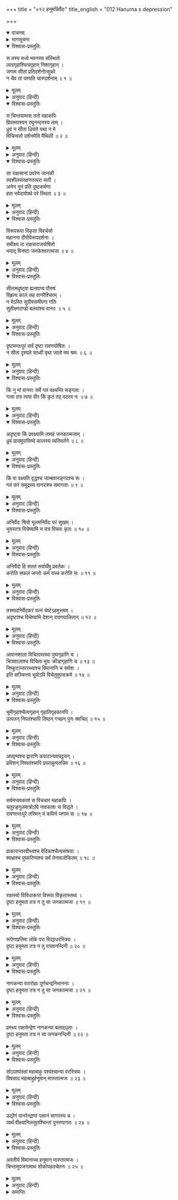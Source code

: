 +++
title = "०१२ हनूमन्निर्वेदः"
title_english = "012 Hanuma s depression"

+++
<details open><summary>वाचनम्</summary>
<div caption="श्रीराम-हरिसीताराममूर्ति-घनपाठिभ्यां वचनम्" class="audioEmbed" src="https://archive.org/download/Ramayana-recitation-Sriram-harisItArAmamUrti-Ghanapaati-v2/Kanda_5/Kanda_5_SK-012-Hanuma_s_depression.mp3"></div>
</details>

<details><summary>भागसूचना</summary>

12. सीताके मरणकी आशंकासे हनुमान् जी का शिथिल होना, फिर उत्साहका आश्रय लेकर अन्य स्थानोंमें उनकी खोज करना और कहीं भी पता न लगनेसे पुनः उनका चिन्तित होना
</details>

<details open><summary>विश्वास-प्रस्तुतिः</summary>

स तस्य मध्ये भवनस्य संस्थितो  
लतागृहांश्चित्रगृहान् निशागृहान् ।  
जगाम सीतां प्रतिदर्शनोत्सुको  
न चैव तां पश्यति चारुदर्शनाम् ॥ १ ॥
</details>

<details><summary>मूलम्</summary>

स तस्य मध्ये भवनस्य संस्थितो  
लतागृहांश्चित्रगृहान् निशागृहान् ।  
जगाम सीतां प्रतिदर्शनोत्सुको  
न चैव तां पश्यति चारुदर्शनाम् ॥ १ ॥
</details>

<details><summary>अनुवाद (हिन्दी)</summary>

उस राजभवनके भीतर स्थित हुए हनुमान् जी  सीताजीके दर्शनके लिये उत्सुक हो क्रमशः लतामण्डपोंमें, चित्रशालाओंमें तथा रात्रिकालिक विश्रामगृहोंमें गये; परंतु वहाँ भी उन्हें परम सुन्दरी सीताका दर्शन नहीं हुआ ॥ १ ॥
</details>

<details open><summary>विश्वास-प्रस्तुतिः</summary>

स चिन्तयामास ततो महाकपिः  
प्रियामपश्यन् रघुनन्दनस्य ताम् ।  
ध्रुवं न सीता ध्रियते यथा न मे  
विचिन्वतो दर्शनमेति मैथिली ॥ २ ॥
</details>

<details><summary>मूलम्</summary>

स चिन्तयामास ततो महाकपिः  
प्रियामपश्यन् रघुनन्दनस्य ताम् ।  
ध्रुवं न सीता ध्रियते यथा न मे  
विचिन्वतो दर्शनमेति मैथिली ॥ २ ॥
</details>

<details><summary>अनुवाद (हिन्दी)</summary>

रघुनन्दन श्रीरामकी प्रियतमा सीता जब वहाँ भी दिखायी न दीं, तब वे महाकपि हनुमान् इस प्रकार चिन्ता करने लगे— ‘निश्चय ही अब मिथिलेशकुमारी सीता जीवित नहीं हैं; इसीलिये बहुत खोजनेपर भी वे मेरे दृष्टिपथमें नहीं आ रही हैं ॥ २ ॥
</details>

<details open><summary>विश्वास-प्रस्तुतिः</summary>

सा राक्षसानां प्रवरेण जानकी  
स्वशीलसंरक्षणतत्परा सती ।  
अनेन नूनं प्रति दुष्टकर्मणा  
हता भवेदार्यपथे परे स्थिता ॥ ३ ॥
</details>

<details><summary>मूलम्</summary>

सा राक्षसानां प्रवरेण जानकी  
स्वशीलसंरक्षणतत्परा सती ।  
अनेन नूनं प्रति दुष्टकर्मणा  
हता भवेदार्यपथे परे स्थिता ॥ ३ ॥
</details>

<details><summary>अनुवाद (हिन्दी)</summary>

‘सती-साध्वी सीता उत्तम आर्यमार्गपर स्थित रहनेवाली थीं । वे अपने शील और सदाचारकी रक्षामें तत्पर रही हैं; इसलिये निश्चय ही इस दुराचारी राक्षसराजने उन्हें मार डाला होगा ॥ ३ ॥
</details>

<details open><summary>विश्वास-प्रस्तुतिः</summary>

विरूपरूपा विकृता विवर्चसो  
महानना दीर्घविरूपदर्शनाः ।  
समीक्ष्य ता राक्षसराजयोषितो  
भयाद् विनष्टा जनकेश्वरात्मजा ॥ ४ ॥
</details>

<details><summary>मूलम्</summary>

विरूपरूपा विकृता विवर्चसो  
महानना दीर्घविरूपदर्शनाः ।  
समीक्ष्य ता राक्षसराजयोषितो  
भयाद् विनष्टा जनकेश्वरात्मजा ॥ ४ ॥
</details>

<details><summary>अनुवाद (हिन्दी)</summary>

‘राक्षसराज रावणके यहाँ जो दास्यकर्म करनेवाली राक्षसियाँ हैं, उनके रूप बड़े बेडौल हैं । वे बड़ी विकट और विकराल हैं । उनकी कान्ति भी भयंकर है । उनके मुँह विशाल और आँखें भी बड़ी-बड़ी एवं भयानक हैं । उन सबको देखकर जनकराजनन्दिनीने भयके मारे प्राण त्याग दिये होंगे ॥ ४ ॥
</details>

<details open><summary>विश्वास-प्रस्तुतिः</summary>

सीतामदृष्ट्वा ह्यनवाप्य पौरुषं  
विहृत्य कालं सह वानरैश्चिरम् ।  
न मेऽस्ति सुग्रीवसमीपगा गतिः  
सुतीक्ष्णदण्डो बलवांश्च वानरः ॥ ५ ॥
</details>

<details><summary>मूलम्</summary>

सीतामदृष्ट्वा ह्यनवाप्य पौरुषं  
विहृत्य कालं सह वानरैश्चिरम् ।  
न मेऽस्ति सुग्रीवसमीपगा गतिः  
सुतीक्ष्णदण्डो बलवांश्च वानरः ॥ ५ ॥
</details>

<details><summary>अनुवाद (हिन्दी)</summary>

‘सीताका दर्शन न होनेसे मुझे अपने पुरुषार्थका फल नहीं प्राप्त हो सका । इधर वानरोंके साथ सुदीर्घकालतक इधर-उधर भ्रमण करके मैंने लौटनेकी अवधि भी बिता दी है; अतः अब मेरा सुग्रीवके पास जानेका भी मार्ग बंद हो गया; क्योंकि वह वानर बड़ा बलवान् और अत्यन्त कठोर दण्ड देनेवाला है ॥ ५ ॥
</details>

<details open><summary>विश्वास-प्रस्तुतिः</summary>

दृष्टमन्तःपुरं सर्वं दृष्टा रावणयोषितः ।  
न सीता दृश्यते साध्वी वृथा जातो मम श्रमः ॥ ६ ॥
</details>

<details><summary>मूलम्</summary>

दृष्टमन्तःपुरं सर्वं दृष्टा रावणयोषितः ।  
न सीता दृश्यते साध्वी वृथा जातो मम श्रमः ॥ ६ ॥
</details>

<details><summary>अनुवाद (हिन्दी)</summary>

‘मैंने रावणका सारा अन्तःपुर छान डाला, एक-एक करके रावणकी समस्त स्त्रियोंको भी देख लिया; किंतु अभीतक साध्वी सीताका दर्शन नहीं हुआ; अतः मेरा समुद्रलङ्घनका सारा परिश्रम व्यर्थ हो गया ॥ ६ ॥
</details>

<details open><summary>विश्वास-प्रस्तुतिः</summary>

किं नु मां वानराः सर्वे गतं वक्ष्यन्ति सङ्गताः ।  
गत्वा तत्र त्वया वीर किं कृतं तद् वदस्व नः ॥ ७ ॥
</details>

<details><summary>मूलम्</summary>

किं नु मां वानराः सर्वे गतं वक्ष्यन्ति सङ्गताः ।  
गत्वा तत्र त्वया वीर किं कृतं तद् वदस्व नः ॥ ७ ॥
</details>

<details><summary>अनुवाद (हिन्दी)</summary>

‘जब मैं लौटकर जाऊँगा, तब सारे वानर मिलकर मुझसे क्या कहेंगे; वे पूछेंगे, वीर! वहाँ जाकर तुमने क्या किया है—यह मुझे बताओ ॥ ७ ॥
</details>

<details open><summary>विश्वास-प्रस्तुतिः</summary>

अदृष्ट्वा किं प्रवक्ष्यामि तामहं जनकात्मजाम् ।  
ध्रुवं प्रायमुपासिष्ये कालस्य व्यतिवर्तने ॥ ८ ॥
</details>

<details><summary>मूलम्</summary>

अदृष्ट्वा किं प्रवक्ष्यामि तामहं जनकात्मजाम् ।  
ध्रुवं प्रायमुपासिष्ये कालस्य व्यतिवर्तने ॥ ८ ॥
</details>

<details><summary>अनुवाद (हिन्दी)</summary>

‘किंतु जनकनन्दिनी सीताको न देखकर मैं उन्हें क्या उत्तर दूँगा । सुग्रीवके निश्चित किये हुए समयका उल्लङ्घन कर देनेपर अब मैं निश्चय ही आमरण उपवास करूँगा ॥ ८ ॥
</details>

<details open><summary>विश्वास-प्रस्तुतिः</summary>

किं वा वक्ष्यति वृद्धश्च जाम्बवानङ्गदश्च सः ।  
गतं पारं समुद्रस्य वानराश्च समागताः ॥ ९ ॥
</details>

<details><summary>मूलम्</summary>

किं वा वक्ष्यति वृद्धश्च जाम्बवानङ्गदश्च सः ।  
गतं पारं समुद्रस्य वानराश्च समागताः ॥ ९ ॥
</details>

<details><summary>अनुवाद (हिन्दी)</summary>

‘बड़े-बूढ़े जाम्बवान् और युवराज अंगद मुझसे क्या कहेंगे? समुद्रके पार जानेपर अन्य वानर भी जब मुझसे मिलेंगे, तब वे क्या कहेंगे?’ ॥ ९ ॥
</details>

<details open><summary>विश्वास-प्रस्तुतिः</summary>

अनिर्वेदः श्रियो मूलमनिर्वेदः परं सुखम् ।  
भूयस्तत्र विचेष्यामि न यत्र विचयः कृतः ॥ १० ॥
</details>

<details><summary>मूलम्</summary>

अनिर्वेदः श्रियो मूलमनिर्वेदः परं सुखम् ।  
भूयस्तत्र विचेष्यामि न यत्र विचयः कृतः ॥ १० ॥
</details>

<details><summary>अनुवाद (हिन्दी)</summary>

(इस प्रकार थोड़ी देरतक हताश-से होकर वे फिर सोचने लगे—) ‘हताश न होकर उत्साहको बनाये रखना ही सम्पत्तिका मूल कारण है । उत्साह ही परम सुखका हेतु है; अतः मैं पुनः उन स्थानोंमें सीताकी खोज करूँगा, जहाँ अबतक अनुसन्धान नहीं किया गया था ॥ १० ॥
</details>

<details open><summary>विश्वास-प्रस्तुतिः</summary>

अनिर्वेदो हि सततं सर्वार्थेषु प्रवर्तकः ।  
करोति सफलं जन्तोः कर्म यच्च करोति सः ॥ ११ ॥
</details>

<details><summary>मूलम्</summary>

अनिर्वेदो हि सततं सर्वार्थेषु प्रवर्तकः ।  
करोति सफलं जन्तोः कर्म यच्च करोति सः ॥ ११ ॥
</details>

<details><summary>अनुवाद (हिन्दी)</summary>

‘उत्साह ही प्राणियोंको सर्वदा सब प्रकारके कर्मोंमें प्रवृत्त करता है और वही उन्हें वे जो कुछ करते हैं उस कार्यमें सफलता प्रदान करता है ॥ ११ ॥
</details>

<details open><summary>विश्वास-प्रस्तुतिः</summary>

तस्मादनिर्वेदकरं यत्नं चेष्टेऽहमुत्तमम् ।  
अदृष्टांश्च विचेष्यामि देशान् रावणपालितान् ॥ १२ ॥
</details>

<details><summary>मूलम्</summary>

तस्मादनिर्वेदकरं यत्नं चेष्टेऽहमुत्तमम् ।  
अदृष्टांश्च विचेष्यामि देशान् रावणपालितान् ॥ १२ ॥
</details>

<details><summary>अनुवाद (हिन्दी)</summary>

‘इसलिये अब मैं और भी उत्तम एवं उत्साहपूर्वक प्रयत्नके लिये चेष्टा करूँगा । रावणके द्वारा सुरक्षित जिन स्थानोंको अबतक नहीं देखा था, उनमें भी पता लगाऊँगा ॥ १२ ॥
</details>

<details open><summary>विश्वास-प्रस्तुतिः</summary>

आपानशाला विचितास्तथा पुष्पगृहाणि च ।  
चित्रशालाश्च विचिता भूयः क्रीडागृहाणि च ॥ १३ ॥  
निष्कुटान्तररथ्याश्च विमानानि च सर्वशः ।  
इति सञ्चिन्त्य भूयोऽपि विचेतुमुपचक्रमे ॥ १४ ॥
</details>

<details><summary>मूलम्</summary>

आपानशाला विचितास्तथा पुष्पगृहाणि च ।  
चित्रशालाश्च विचिता भूयः क्रीडागृहाणि च ॥ १३ ॥  
निष्कुटान्तररथ्याश्च विमानानि च सर्वशः ।  
इति सञ्चिन्त्य भूयोऽपि विचेतुमुपचक्रमे ॥ १४ ॥
</details>

<details><summary>अनुवाद (हिन्दी)</summary>

‘आपानशाला, पुष्पगृह, चित्रशाला, क्रीड़ागृह, गृहोद्यानकी गलियाँ और पुष्पक आदि विमान—इन सबका तो मैंने चप्पा-चप्पा देख डाला (अब अन्यत्र खोज करूँगा) ।’ यह सोचकर उन्होंने पुनः खोजना आरम्भ किया ॥ १३-१४ ॥
</details>

<details open><summary>विश्वास-प्रस्तुतिः</summary>

भूमीगृहांश्चैत्यगृहान् गृहातिगृहकानपि ।  
उत्पतन् निपतंश्चापि तिष्ठन् गच्छन् पुनः क्वचित् ॥ १५ ॥
</details>

<details><summary>मूलम्</summary>

भूमीगृहांश्चैत्यगृहान् गृहातिगृहकानपि ।  
उत्पतन् निपतंश्चापि तिष्ठन् गच्छन् पुनः क्वचित् ॥ १५ ॥
</details>

<details><summary>अनुवाद (हिन्दी)</summary>

वे भूमिके भीतर बने हुए घरों (तहखानों)-में, चौराहोंपर बने हुए मण्डपोंमें तथा घरोंको लाँघकर उनसे थोड़ी ही दूरपर बने हुए विलास-भवनोंमें सीताकी खोज करने लगे । वे किसी घरके ऊपर चढ़ जाते, किसीसे नीचे कूद पड़ते, कहीं ठहर जाते और किसीको चलते-चलते ही देख लेते थे ॥ १५ ॥
</details>

<details open><summary>विश्वास-प्रस्तुतिः</summary>

अपवृण्वंश्च द्वाराणि कपाटान्यवघट्टयन् ।  
प्रविशन् निष्पतंश्चापि प्रपतन्नुत्पतन्निव ॥ १६ ॥
</details>

<details><summary>मूलम्</summary>

अपवृण्वंश्च द्वाराणि कपाटान्यवघट्टयन् ।  
प्रविशन् निष्पतंश्चापि प्रपतन्नुत्पतन्निव ॥ १६ ॥
</details>

<details><summary>अनुवाद (हिन्दी)</summary>

घरोंके दरवाजोंको खोल देते, कहीं किंवाड़ बंदकर देते, किसीके भीतर घुसकर देखते और फिर निकल आते थे । वे नीचे-कूदते और ऊपर उछलते हुए-से सर्वत्र खोज करने लगे ॥ १६ ॥
</details>

<details open><summary>विश्वास-प्रस्तुतिः</summary>

सर्वमप्यवकाशं स विचचार महाकपिः ।  
चतुरङ्गुलमात्रोऽपि नावकाशः स विद्यते ।  
रावणान्तःपुरे तस्मिन् यं कपिर्न जगाम सः ॥ १७ ॥
</details>

<details><summary>मूलम्</summary>

सर्वमप्यवकाशं स विचचार महाकपिः ।  
चतुरङ्गुलमात्रोऽपि नावकाशः स विद्यते ।  
रावणान्तःपुरे तस्मिन् यं कपिर्न जगाम सः ॥ १७ ॥
</details>

<details><summary>अनुवाद (हिन्दी)</summary>

उन महाकपिने वहाँके सभी स्थानोंमें विचरण किया । रावणके अन्तःपुरमें कोई चार अंगुलका भी ऐसा स्थान नहीं रह गया, जहाँ कपिवर हनुमान् जी  न पहुँचे हों ॥
</details>

<details open><summary>विश्वास-प्रस्तुतिः</summary>

प्राकारान्तरवीथ्यश्च वेदिकाश्चैत्यसंश्रयाः ।  
श्वभ्राश्च पुष्करिण्यश्च सर्वं तेनावलोकितम् ॥ १८ ॥
</details>

<details><summary>मूलम्</summary>

प्राकारान्तरवीथ्यश्च वेदिकाश्चैत्यसंश्रयाः ।  
श्वभ्राश्च पुष्करिण्यश्च सर्वं तेनावलोकितम् ॥ १८ ॥
</details>

<details><summary>अनुवाद (हिन्दी)</summary>

उन्होंने परकोटेके भीतरकी गलियाँ, चौराहेके वृक्षोंके नीचे बनी हुई वेदियाँ, गड्ढे और पोखरियाँ—सबको छान डाला ॥ १८ ॥
</details>

<details open><summary>विश्वास-प्रस्तुतिः</summary>

राक्षस्यो विविधाकारा विरूपा विकृतास्तथा ।  
दृष्टा हनुमता तत्र न तु सा जनकात्मजा ॥ १९ ॥
</details>

<details><summary>मूलम्</summary>

राक्षस्यो विविधाकारा विरूपा विकृतास्तथा ।  
दृष्टा हनुमता तत्र न तु सा जनकात्मजा ॥ १९ ॥
</details>

<details><summary>अनुवाद (हिन्दी)</summary>

हनुमान् जी ने जगह-जगह नाना प्रकारके आकारवाली, कुरूप और विकट राक्षसियाँ देखीं; किंतु वहाँ उन्हें जानकीजीका दर्शन नहीं हुआ ॥ १९ ॥
</details>

<details open><summary>विश्वास-प्रस्तुतिः</summary>

रूपेणाप्रतिमा लोके परा विद्याधरस्त्रियः ।  
दृष्टा हनुमता तत्र न तु राघवनन्दिनी ॥ २० ॥
</details>

<details><summary>मूलम्</summary>

रूपेणाप्रतिमा लोके परा विद्याधरस्त्रियः ।  
दृष्टा हनुमता तत्र न तु राघवनन्दिनी ॥ २० ॥
</details>

<details><summary>अनुवाद (हिन्दी)</summary>

संसारमें जिनके रूप-सौन्दर्यकी कहीं तुलना नहीं थी ऐसी बहुत-सी विद्याधरियाँ भी हनुमान् जी की दृष्टिमें आयीं; परंतु वहाँ उन्हें श्रीरघुनाथजीको आनन्द प्रदान करनेवाली सीता नहीं दिखायी दीं ॥ २० ॥
</details>

<details open><summary>विश्वास-प्रस्तुतिः</summary>

नागकन्या वरारोहाः पूर्णचन्द्रनिभाननाः ।  
दृष्टा हनुमता तत्र न तु सा जनकात्मजा ॥ २१ ॥
</details>

<details><summary>मूलम्</summary>

नागकन्या वरारोहाः पूर्णचन्द्रनिभाननाः ।  
दृष्टा हनुमता तत्र न तु सा जनकात्मजा ॥ २१ ॥
</details>

<details><summary>अनुवाद (हिन्दी)</summary>

हनुमान् जी ने सुन्दर नितम्ब और पूर्ण चन्द्रमाके समान मनोहर मुखवाली बहुत-सी नागकन्याएँ भी वहाँ देखीं; किंतु जनककिशोरीका उन्हें दर्शन नहीं हुआ ॥ २१ ॥
</details>

<details open><summary>विश्वास-प्रस्तुतिः</summary>

प्रमथ्य राक्षसेन्द्रेण नागकन्या बलाद‍्धृताः ।  
दृष्टा हनुमता तत्र न सा जनकनन्दिनी ॥ २२ ॥
</details>

<details><summary>मूलम्</summary>

प्रमथ्य राक्षसेन्द्रेण नागकन्या बलाद‍्धृताः ।  
दृष्टा हनुमता तत्र न सा जनकनन्दिनी ॥ २२ ॥
</details>

<details><summary>अनुवाद (हिन्दी)</summary>

राक्षसराजके द्वारा नागसेनाको मथकर बलात् हरकर लायी हुई नागकन्याओंको तो पवनकुमारने वहाँ देखा; किंतु जानकीजी उन्हें दृष्टिगोचर नहीं हुईं ॥ २२ ॥
</details>

<details open><summary>विश्वास-प्रस्तुतिः</summary>

सोऽपश्यंस्तां महाबाहुः पश्यंश्चान्या वरस्त्रियः ।  
विषसाद महाबाहुर्हनूमान् मारुतात्मजः ॥ २३ ॥
</details>

<details><summary>मूलम्</summary>

सोऽपश्यंस्तां महाबाहुः पश्यंश्चान्या वरस्त्रियः ।  
विषसाद महाबाहुर्हनूमान् मारुतात्मजः ॥ २३ ॥
</details>

<details><summary>अनुवाद (हिन्दी)</summary>

महाबाहु पवनकुमार हनुमान् को दूसरी बहुत-सी सुन्दरियाँ दिखायी दीं; परंतु सीताजी उनके देखनेमें नहीं आयीं । इसलिये वे बहुत दुःखी हो गये ॥ २३ ॥
</details>

<details open><summary>विश्वास-प्रस्तुतिः</summary>

उद्योगं वानरेन्द्राणां प्लवनं सागरस्य च ।  
व्यर्थं वीक्ष्यानिलसुतश्चिन्तां पुनरुपागतः ॥ २४ ॥
</details>

<details><summary>मूलम्</summary>

उद्योगं वानरेन्द्राणां प्लवनं सागरस्य च ।  
व्यर्थं वीक्ष्यानिलसुतश्चिन्तां पुनरुपागतः ॥ २४ ॥
</details>

<details><summary>अनुवाद (हिन्दी)</summary>

उन वानरशिरोमणि वीरोंके उद्योग और अपने द्वारा किये गये समुद्रलंघनको व्यर्थ हुआ देखकर पवनपुत्र हनुमान् वहाँ पुनः बड़ी भारी चिन्तामें पड़ गये ॥
</details>

<details open><summary>विश्वास-प्रस्तुतिः</summary>

अवतीर्य विमानाच्च हनूमान् मारुतात्मजः ।  
चिन्तामुपजगामाथ शोकोपहतचेतनः ॥ २५ ॥
</details>

<details><summary>मूलम्</summary>

अवतीर्य विमानाच्च हनूमान् मारुतात्मजः ।  
चिन्तामुपजगामाथ शोकोपहतचेतनः ॥ २५ ॥
</details>

<details><summary>अनुवाद (हिन्दी)</summary>

उस समय वायुनन्दन हनुमान् विमानसे नीचे उतर आये और बड़ी चिन्ता करने लगे । शोकसे उनकी चेतनाशक्ति शिथिल हो गयी ॥ २५ ॥
</details>

<details><summary>समाप्तिः</summary>

इत्यार्षे श्रीमद्रामायणे वाल्मीकीये आदिकाव्ये सुन्दरकाण्डे द्वादशः सर्गः ॥ १२ ॥  
इस प्रकार श्रीवाल्मीकिनिर्मित आर्षरामायण आदिकाव्यके सुन्दरकाण्डमें बारहवाँ सर्ग पूरा हुआ ॥ १२ ॥
</details>

